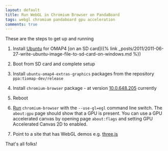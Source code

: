 ```yaml
---
layout: default
title: Run WebGL in Chromium Browser on PandaBoard
tags: webgl chromium pandaboard gpu acceleration
comments: true
---
```


These are the steps to get up and running

1. Install [Ubuntu](https://wiki.ubuntu.com/ARM/OMAP) for OMAP4 [on an SD card]({% link _posts/2011/2011-06-27-write-ubuntu-image-file-to-sd-card-on-windows.md %})

2. Boot from SD card and complete setup

3. Install `ubuntu-omap4-extras-graphics` packages from the repository `ppa:tiomap-dev/release`

4. Install `chromium-browser` package - at version [10.0.648.205](https://launchpad.net/ubuntu/natty/armel/chromium-browser/10.0.648.205~r81283-0ubuntu1) currently

5. Reboot

6. [Run](https://bugs.launchpad.net/ubuntu/+source/chromium-browser/+bug/725567) `chromium-browser` with the `--use-gl=egl` command line switch. The `about:gpu` page should show that a GPU is present. You can use a GPU accelerated canvas by opening page `about:flags` and setting GPU Accelerated Canvas 2D to enabled.

7. Point to a site that has WebGL demos e.g. [three.js](https://github.com/mrdoob/three.js)

That's all folks!
